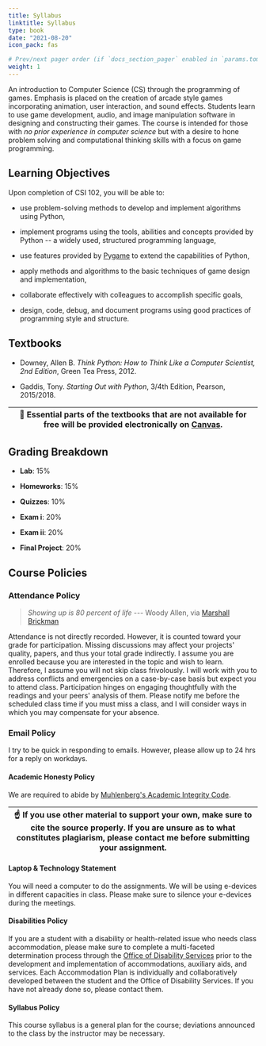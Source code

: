 ```yaml
---
title: Syllabus
linktitle: Syllabus
type: book
date: "2021-08-20"
icon_pack: fas                               

# Prev/next pager order (if `docs_section_pager` enabled in `params.toml`)
weight: 1
---
```


An introduction to Computer Science (CS) through the programming of games. Emphasis is placed on the creation of arcade style games incorporating animation, user interaction, and sound effects. Students learn to use game development, audio, and image manipulation software in
designing and constructing their games. The course is intended for those with *no prior experience in computer science* but with a desire to hone
problem solving and computational thinking skills with a focus on game programming.

## Learning Objectives

Upon completion of CSI 102, you will be able to:

-   use problem-solving methods to develop and implement algorithms
    using Python,

-   implement programs using the tools, abilities and concepts provided
    by Python -- a widely used, structured programming language,

-   use features provided by [Pygame](https://www.pygame.org/) to extend
    the capabilities of Python,

-   apply methods and algorithms to the basic techniques of game design
    and implementation,

-   collaborate effectively with colleagues to accomplish specific
    goals,

-   design, code, debug, and document programs using good practices of
    programming style and structure.

## Textbooks
-   Downey, Allen B. *Think Python: How to Think Like a Computer
    Scientist, 2nd Edition*, Green Tea Press, 2012.
    [<i class="fas fa-download"></i>](https://greenteapress.com/thinkpython/thinkpython.pdf)

- Gaddis, Tony. *Starting Out with Python*, 3/4th Edition, Pearson, 2015/2018. 

| :memo:        Essential parts of the textbooks that are not available for free will be provided electronically on [Canvas](https://muhlenbergcollege.instructure.com/). |
|--------------------------------------|

## Grading Breakdown
-   **Lab**: 15%

-   **Homeworks**: 15%

-   **Quizzes**: 10%

-   **Exam i**: 20%

-   **Exam ii**: 20%

-   **Final Project**: 20%

## Course Policies
### Attendance Policy
> *Showing up is 80 percent of life* --- Woody Allen, via [Marshall
Brickman](https://quoteinvestigator.com/2013/06/10/showing-up/#note-6553-1)

Attendance is not directly recorded. However, it is counted toward your grade for participation. Missing discussions may affect your projects' quality, papers, and thus your total grade indirectly. I assume you are enrolled because you are interested in the topic and wish to learn.
Therefore, I assume you will not skip class frivolously. I will work with you to address conflicts and emergencies on a case-by-case basis
but expect you to attend class. Participation hinges on engaging thoughtfully with the readings and your peers' analysis of them. Please notify me before the scheduled class time if you must miss a class, and
I will consider ways in which you may compensate for your absence.

### Email Policy
I try to be quick in responding to emails. However, please allow up to 24 hrs for a reply on workdays.

#### Academic Honesty Policy
We are required to abide by [Muhlenberg's Academic Integrity Code](https://www.muhlenberg.edu/offices/deanofacademiclife/integrity/).

| :point_up: If you use other material to support your own, make sure to cite the source properly. If you are unsure as to what constitutes plagiarism, please contact me before submitting your assignment. |
| --------------|

#### Laptop & Technology Statement

You will need a computer to do the assignments. We will be using e-devices in different capacities in class. Please make sure to silence your e-devices during the meetings.

#### Disabilities Policy
If you are a student with a disability or health-related issue who needs class accommodation, please make sure to complete a multi-faceted determination process through the [Office of Disability Services](https://www.muhlenberg.edu/offices/disabilities/) prior to the development and implementation of accommodations, auxiliary aids, and services. Each Accommodation Plan is individually and collaboratively developed between the student and the Office of Disability Services. If you have not already done so, please contact them.

#### Syllabus Policy
This course syllabus is a general plan for the course; deviations announced to the class by the instructor may be necessary.
